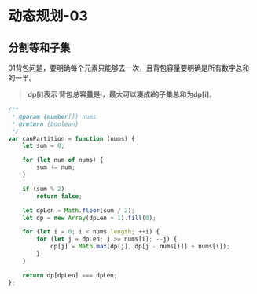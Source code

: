 # 动态规划-03

##  分割等和子集

01背包问题，要明确每个元素只能够去一次，且背包容量要明确是所有数字总和的一半。

> **dp\[i\]表示 背包总容量是i，最大可以凑成i的子集总和为dp\[i\]**。



```javascript
/**
 * @param {number[]} nums
 * @return {boolean}
 */
var canPartition = function (nums) {
    let sum = 0;

    for (let num of nums) {
        sum += num;
    }

    if (sum % 2)
        return false;

    let dpLen = Math.floor(sum / 2);
    let dp = new Array(dpLen + 1).fill(0);

    for (let i = 0; i < nums.length; ++i) {
        for (let j = dpLen; j >= nums[i]; --j) {
            dp[j] = Math.max(dp[j], dp[j - nums[i]] + nums[i]);
        }
    }

    return dp[dpLen] === dpLen;
};
```

